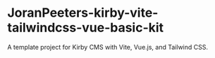 # JoranPeeters-kirby-vite-tailwindcss-vue-basic-kit
A template project for Kirby CMS with Vite, Vue.js, and Tailwind CSS.
